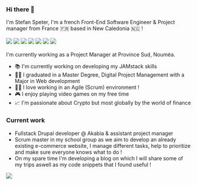 ### Hi there 👋
I'm Stefan Speter, I'm a french Front-End Software Engineer & Project manager from France :fr: based in New Caledonia 🇳🇨 ! <br/><br/>
<img src="https://img.shields.io/badge/Drupal-0678BE?style=for-the-badge&logo=drupal&logoColor=white" />
<img src="https://img.shields.io/badge/JavaScript-323330?style=for-the-badge&logo=javascript&logoColor=F7DF1E" />
<img src="https://img.shields.io/badge/React-20232A?style=for-the-badge&logo=react&logoColor=61DAFB" />
<img src="https://img.shields.io/badge/Tailwind_CSS-38B2AC?style=for-the-badge&logo=tailwind-css&logoColor=white" />
<img src="https://img.shields.io/badge/Bootstrap-563D7C?style=for-the-badge&logo=bootstrap&logoColor=white" />
<img src="https://img.shields.io/badge/Vue.js-35495E?style=for-the-badge&logo=vuedotjs&logoColor=4FC08D" />
<img src="https://img.shields.io/badge/Flutter-02569B?style=for-the-badge&logo=flutter&logoColor=white" />
<br/><br/>
I'm currently working as a Project Manager at Province Sud, Nouméa.

- :books: I'm currently working on developing my JAMstack skills 
- :student: I graduated in a Master Degree, Digital Project Management with a Major in Web development
- :office_worker: I love working in an Agile (Scrum) environment !
- :video_game: I enjoy playing video games on my free time
- :chart_with_upwards_trend: I'm passionate about Crypto but most globally by the world of finance

### Current work
- Fullstack Drupal developer @ Akabia & assistant project manager
- Scrum master in my school group as we aim to develop an already existing e-commerce website, I manage different tasks, help to prioritize and 
make sure everyone knows what to do !
- On my spare time I'm developing a blog on which I will share some of my trips aswell as my code snippets that I found useful !


<div style="display:flex">
<a href="https://www.linkedin.com/in/stefanspeterdev/">
  <img src="https://img.shields.io/badge/linkedin-%230077B5.svg?&style=for-the-badge&logo=linkedin&logoColor=white" />
</a>
</div>
